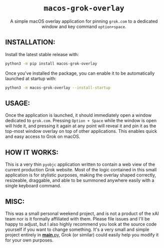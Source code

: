 <p align="center">
  <h1 align="center"><code>macos-grok-overlay</code></h1>
</p>

<p align="center">
A simple macOS overlay application for pinning <code>grok.com</code> to a dedicated window and key command <code>option+space</code>.
</p>


## INSTALLATION:

  Install the latest stable release with:

```bash
python3 -m pip install macos-grok-overlay
```

  Once you've installed the package, you can enable it to be automatically launched at startup with:

```bash
python3 -m macos-grok-overlay --install-startup
```

## USAGE:

  Once the application is launched, it should immediately open a window dedicated to `grok.com`. Pressing `Option + Space` while the window is open will hide it, and pressing it again at any point will reveal it and pin it as the top-most window overlay on top of other applications. This enables quick and easy access to Grok on macOS.


## HOW IT WORKS:

  This is a very thin `pyobjc` application written to contain a web view of the current production Grok website. Most of the logic contained in this small application is for stylistic purposes, making the overlay shaped correctly, resizeable, draggable, and able to be summoned anywhere easily with a single keyboard command.

## MISC:

  This was a small personal weekend project, and is not a product of the xAI team nor is it formally affiliated with them. Please file issues and I'll be happy to adjust, but I also highly recommend you look at the source code yourself if you want to change something. It's a very small and simple project entirely in [__main__.py](/macos-grok-overlay/__main__.py), Grok (or similar) could easily help you modify it for your own purposes.
